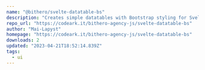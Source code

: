 ```yaml
---
name: "@bithero/svelte-datatable-bs"
description: "Creates simple datatables with Bootstrap styling for Svelte."
repo_url: "https://codeark.it/bithero-agency-js/svelte-datatable-bs"
author: "Mai-Lapyst"
homepage: "https://codeark.it/bithero-agency-js/svelte-datatable-bs"
downloads: 2
updated: "2023-04-21T18:52:14.839Z"
tags: 
  - ui
---
```

